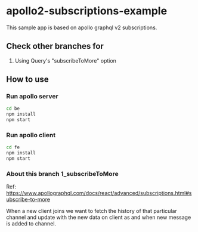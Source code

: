 # apollo2-subscriptions-example

This sample app is based on apollo graphql v2 subscriptions.

## Check other branches for

1. Using Query's "subscribeToMore" option

## How to use

### Run apollo server

```bash
cd be
npm install
npm start
```

### Run apollo client

```bash
cd fe
npm install
npm start
```

### About this branch 1_subscribeToMore

Ref: <https://www.apollographql.com/docs/react/advanced/subscriptions.html#subscribe-to-more>

When a new client joins we want to fetch the history of that particular channel and update with the new data on client as and when new message is added to channel.
